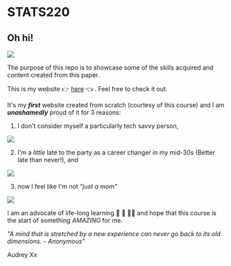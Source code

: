# STATS220

## Oh hi!

![](https://c.tenor.com/6Zqt_-6HHmoAAAAC/waving-david.gif)

The purpose of this repo is to showcase some of the skills acquired and content created from this paper.

This is my website 👉 [here](https://audreywinsy.github.io/STATS220/) 👈 . Feel free to check it out.

It's my ***first*** website created from scratch (courtesy of this course) and I am ***unashamedly*** proud of it for 3 reasons:
1. I don't consider myself a particularly tech savvy person,

![](https://c.tenor.com/ftwl9XdoLTEAAAAM/hello-old-people.gif)

2. I'm a *little* late to the party as a career changer in my mid-30s (Better late than never!), and

![](https://c.tenor.com/bMUpd_gRqzEAAAAM/salem-the-cat-black-cat.gif)

3. now I feel like I'm not *"just a mom"*

![](https://c.tenor.com/bXS4ah2zLB4AAAAM/just-because-im-a-mom-doesnt-mean-im-dead.gif)

I am an advocate of life-long learning 🍎 📝 🧑‍🏫 and hope that this course is the start of something *AMAZING* for me.


*"A mind that is stretched by a new experience can never go back to its old dimensions. - Anonymous"*


Audrey
Xx
